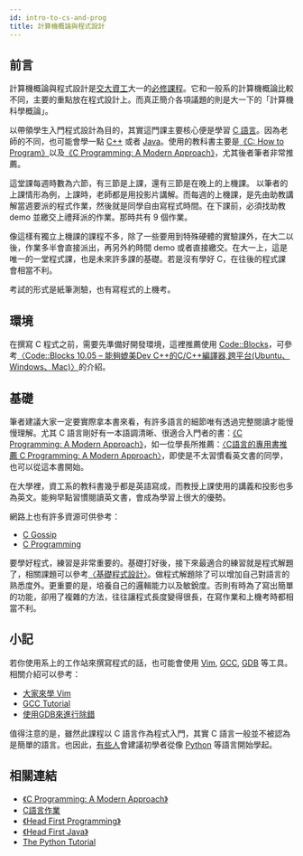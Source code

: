 ```yaml
---
id: intro-to-cs-and-prog
title: 計算機概論與程式設計
---
```


## 前言

計算機概論與程式設計是[交大資工](http://www.cs.nctu.edu.tw/)大一的[必修課程](http://www.cs.nctu.edu.tw/cswebsite/education/undergraduate/course#course_ruleu)。它和一般系的計算機概論比較不同，主要的重點放在程式設計上。而真正簡介各項議題的則是大一下的「計算機科學概論」。

以帶領學生入門程式設計為目的，其實這門課主要核心便是學習 [C 語言](http://en.wikipedia.org/wiki/C_%28programming_language%29)。因為老師的不同，也可能會學一點 [C++](http://en.wikipedia.org/wiki/C%2B%2B) 或者 [Java](http://en.wikipedia.org/wiki/Java_%28programming_language%29)。使用的教科書主要是[《C: How to Program》](http://www.pearsonhighered.com/educator/academic/product/0,3110,0136123562,00.html)以及[《C Programming: A Modern Approach》](http://knking.com/books/c2/ "C Programming: A Modern Approach")，尤其後者筆者非常推薦。

這堂課每週時數為六節，有三節是上課，還有三節是在晚上的上機課。
以筆者的上課情形為例，上課時，老師都是用投影片講解。而每週的上機課，是先由助教講解當週要派的程式作業，然後就是同學自由寫程式時間。在下課前，必須找助教 demo 並繳交上禮拜派的作業。那時共有 9 個作業。

像這樣有獨立上機課的課程不多，除了一些要用到特殊硬體的實驗課外，在大二以後，作業多半會直接派出，再另外約時間 demo 或者直接繳交。在大一上，這是唯一的一堂程式課，也是未來許多課的基礎。若是沒有學好 C，在往後的程式課會相當不利。

考試的形式是紙筆測驗，也有寫程式的上機考。

## 環境

在撰寫 C 程式之前，需要先準備好開發環境，這裡推薦使用 [Code::Blocks](http://www.codeblocks.org/)，可參考[〈Code::Blocks 10.05 – 能夠媲美Dev C++的C/C++編譯器,跨平台(Ubuntu、Windows、Mac)〉](http://jishus.org/?p=190)的介紹。

## 基礎

筆者建議大家一定要實際拿本書來看，有許多語言的細節唯有透過完整閱讀才能慢慢理解。尤其 C 語言剛好有一本語調清晰、很適合入門者的書：[《C Programming: A Modern Approach》](http://knking.com/books/c2/ "C Programming: A Modern Approach")，如一位學長所推薦：[〈C語言的專用書推薦 C Programming: A Modern Approach〉](http://home.gamer.com.tw/creationDetail.php?sn=974218)，即使是不太習慣看英文書的同學，也可以從這本書開始。

在大學裡，資工系的教科書幾乎都是英語寫成，而教授上課使用的講義和投影也多為英文。能夠早點習慣閱讀英文書，會成為學習上很大的優勢。

網路上也有許多資源可供參考：

*   [C Gossip](http://caterpillar.onlyfun.net/Gossip/CGossip/CGossip.html)
*   [C Programming](http://en.wikibooks.org/wiki/C_Programming)

要學好程式，練習是非常重要的。基礎打好後，接下來最適合的練習就是程式解題了，相關課題可以參考[〈基礎程式設計〉](problem-solving.md)。做程式解題除了可以增加自己對語言的熟悉度外。更重要的是，培養自己的邏輯能力以及敏銳度。否則有時為了寫出簡單的功能，卻用了複雜的方法，往往讓程式長度變得很長，在寫作業和上機考時都相當不利。

## 小記

若你使用系上的工作站來撰寫程式的話，也可能會使用 [Vim](http://en.wikipedia.org/wiki/Vim_%28text_editor%29), [GCC](http://en.wikipedia.org/wiki/GNU_Compiler_Collection), [GDB](http://en.wikipedia.org/wiki/GNU_Debugger) 等工具。相關介紹可以參考：

*   [大家來學 Vim](http://edt1023.sayya.org/vim/)
*   [GCC Tutorial](http://pages.cs.wisc.edu/~beechung/ref/gcc-intro.html)
*   [使用GDB來進行除錯](http://tetralet.luna.com.tw/?op=ViewArticle&articleId=187&blogId=1)

值得注意的是，雖然此課程以 C 語言作為程式入門，其實 C 語言一般並不被認為是簡單的語言。也因此，[有些人](http://mcsp.wartburg.edu/zelle/python/)會建議初學者從像 [Python](http://en.wikipedia.org/wiki/Python_(programming_language)) 等語言開始學起。

## 相關連結

*   [《C Programming: A Modern Approach》](http://books.google.com/books?id=EDcxHAAACAAJ)
*   [C語言作業](http://using-c.blogspot.com/p/c.html)
*   [《Head First Programming》](http://books.google.com/books?id=E9K8Br6ZkKQC)
*   [《Head First Java》](http://books.google.com/books?id=uIVJiAPlBq0C)
*   [The Python Tutorial](http://docs.python.org/py3k/tutorial/)
